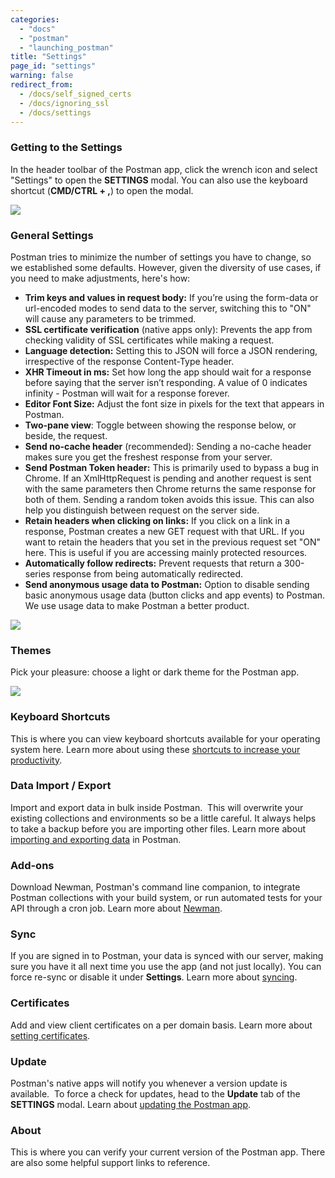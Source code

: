 ```yaml
---
categories: 
  - "docs"
  - "postman"
  - "launching_postman"
title: "Settings"
page_id: "settings"
warning: false
redirect_from:
  - /docs/self_signed_certs
  - /docs/ignoring_ssl
  - /docs/settings
---
```


### Getting to the Settings

In the header toolbar of the Postman app, click the wrench icon and select "Settings" to open the **SETTINGS** modal. You can also use the keyboard shortcut (**CMD/CTRL + ,**) to open the modal.

![](https://s3.amazonaws.com/postman-static-getpostman-com/postman-docs/58492131.png)

### General Settings

Postman tries to minimize the number of settings you have to change, so we established some defaults. However, given the diversity of use cases, if you need to make adjustments, here's how:

   *   **Trim keys and values in request body:** If you’re using the form-data or url-encoded modes to send data to the server, switching this to "ON" will cause any parameters to be trimmed.
   *   **SSL certificate verification** (native apps only): Prevents the app from checking validity of SSL certificates while making a request.
   *   **Language detection:** Setting this to JSON will force a JSON rendering, irrespective of the response Content-Type header.
   *   **XHR Timeout in ms:** Set how long the app should wait for a response before saying that the server isn’t responding. A value of 0 indicates infinity - Postman will wait for a response forever.
   *   **Editor Font Size:** Adjust the font size in pixels for the text that appears in Postman.
   *   **Two-pane view**: Toggle between showing the response below, or beside, the request.
   *   **Send no-cache header** (recommended): Sending a no-cache header makes sure you get the freshest response from your server.
   *   **Send Postman Token header:** This is primarily used to bypass a bug in Chrome. If an XmlHttpRequest is pending and another request is sent with the same parameters then Chrome returns the same response for both of them. Sending a random token avoids this issue. This can also help you distinguish between request on the server side. 
   *   **Retain headers when clicking on links:** If you click on a link in a response, Postman creates a new GET request with that URL. If you want to retain the headers that you set in the previous request set "ON" here. This is useful if you are accessing mainly protected resources.
   *   **Automatically follow redirects:** Prevent requests that return a 300-series response from being automatically redirected. 
   *   **Send anonymous usage data to Postman:** Option to disable sending basic anonymous usage data (button clicks and app events) to Postman. We use usage data to make Postman a better product.

![](https://s3.amazonaws.com/postman-static-getpostman-com/postman-docs/58492184.png)

### Themes

Pick your pleasure: choose a light or dark theme for the Postman app.

![](https://s3.amazonaws.com/postman-static-getpostman-com/postman-docs/58492628.png)

### Keyboard Shortcuts

This is where you can view keyboard shortcuts available for your operating system here. Learn more about using these [shortcuts to increase your productivity](/docs/postman/launching_postman/navigating_postman).

### Data Import / Export

Import and export data in bulk inside Postman.  This will overwrite your existing collections and environments so be a little careful. It always helps to take a backup before you are importing other files. Learn more about [importing and exporting data](/docs/postman/collections/data_formats) in Postman.

### Add-ons

Download Newman, Postman's command line companion, to integrate Postman collections with your build system, or run automated tests for your API through a cron job. Learn more about [Newman](/docs/postman/collection_runs/command_line_integration_with_newman). 

### Sync

If you are signed in to Postman, your data is synced with our server, making sure you have it all next time you use the app (and not just locally). You can force re-sync or disable it under **Settings**. Learn more about [syncing](/docs/postman/launching_postman/syncing).

### Certificates

Add and view client certificates on a per domain basis. Learn more about [setting certificates](/docs/postman/sending_api_requests/certificates).

### Update

Postman's native apps will notify you whenever a version update is available.  To force a check for updates, head to the **Update** tab of the **SETTINGS** modal. Learn about [updating the Postman app](/docs/postman/launching_postman/installation_and_updates).

### About

This is where you can verify your current version of the Postman app. There are also some helpful support links to reference.
